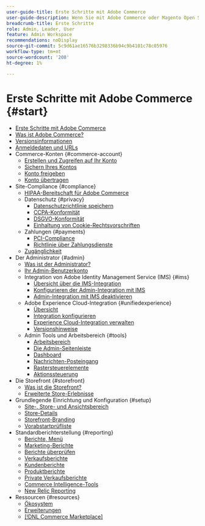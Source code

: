 ```yaml
---
user-guide-title: Erste Schritte mit Adobe Commerce
user-guide-description: Wenn Sie mit Adobe Commerce oder Magento Open Source noch nicht vertraut sind, sollten Sie die Ressourcen der [!DNL Commerce] Ökosystem, folgen Sie der Journey, um Ihren Speicher zu erkunden und sich über die wichtigsten Funktionen zu informieren.
breadcrumb-title: Erste Schritte
role: Admin, Leader, User
feature: Admin Workspace
recommendations: noDisplay
source-git-commit: 5c9d61ae16576b3298336b94c9b4101c78c05976
workflow-type: tm+mt
source-wordcount: '208'
ht-degree: 1%

---
```



# Erste Schritte mit Adobe Commerce {#start}

+ [Erste Schritte mit Adobe Commerce](guide-overview.md)
+ [Was ist Adobe Commerce?](about.md)
+ [Versionsinformationen](about-this-release.md)
+ [Anmeldedaten und URLs](login-urls.md)
+ Commerce-Konten {#commerce-account}
   + [Erstellen und Zugreifen auf Ihr Konto](commerce-account-create.md)
   + [Sichern Ihres Kontos](commerce-account-secure.md)
   + [Konto freigeben](commerce-account-share.md)
   + [Konto übertragen](commerce-account-transfer.md)
+ Site-Compliance {#compliance}
   + [HIPAA-Bereitschaft für Adobe Commerce](hipaa-ready-service.md)
   + Datenschutz {#privacy}
      + [Datenschutzrichtlinie speichern](privacy-policy.md)
      + [CCPA-Konformität](compliance-ccpa.md)
      + [DSGVO-Konformität](compliance-gdpr.md)
      + [Einhaltung von Cookie-Rechtsvorschriften](compliance-cookie-law.md)
   + Zahlungen {#payments}
      + [PCI-Compliance](compliance-pci.md)
      + [Richtlinie über Zahlungsdienste](compliance-payment-services-directive.md)
   + [Zugänglichkeit](navigation-accessibility.md)
+ Der Administrator {#admin}
   + [Was ist der Administrator?](admin.md)
   + [Ihr Admin-Benutzerkonto](admin-signin.md)
   + Integration von Adobe Identity Management Service (IMS) {#ims}
      + [Übersicht über die IMS-Integration](adobe-ims-integration-overview.md)
      + [Konfigurieren der Admin-Integration mit IMS](adobe-ims-config.md)
      + [Admin-Integration mit IMS deaktivieren](adobe-ims-disable.md)
   + Adobe Experience Cloud-Integration {#unifiedexperience}
      + [Übersicht](admin-unified-experience-integration-overview.md)
      + [Integration konfigurieren](admin-unified-experience-integration-configure.md)
      + [Experience Cloud-Integration verwalten](admin-unified-experience-integration-manage.md)
      + [Versionshinweise](admin-unified-experience-release-notes.md)
   + Admin Tools und Arbeitsbereich {#tools}
      + [Arbeitsbereich](admin-workspace.md)
      + [Die Admin-Seitenleiste](admin-menu.md)
      + [Dashboard](admin-dashboard.md)
      + [Nachrichten-Posteingang](admin-message-inbox.md)
      + [Rastersteuerelemente](admin-grid-controls.md)
      + [Aktionssteuerung](admin-actions-control.md)
+ Die Storefront {#storefront}
   + [Was ist die Storefront?](storefront.md)
   + [Erweiterte Store-Erlebnisse](enhanced-experiences.md)
+ Grundlegende Einrichtung und Konfiguration {#setup}
   + [Site-, Store- und Ansichtsbereich](websites-stores-views.md)
   + [Store-Details](store-details.md)
   + [Storefront-Branding](storefront-branding.md)
   + [Vorabstartprüfliste](prelaunch-checklist.md)
+ Standardberichterstellung  {#reporting}
   + [Berichte, Menü](reports-menu.md)
   + [Marketing-Berichte](marketing-reports.md)
   + [Berichte überprüfen](review-reports.md)
   + [Verkaufsberichte](sales-reports.md)
   + [Kundenberichte](customer-reports.md)
   + [Produktberichte](product-reports.md)
   + [Private Verkaufsberichte](private-sales-reports.md)
   + [Commerce Intelligence-Tools](business-intelligence.md)
   + [New Relic Reporting](new-relic-reporting.md)
+ Ressourcen {#resources}
   + [Ökosystem](resources.md)
   + [Erweiterungen](extensions.md)
   + [[!DNL Commerce Marketplace]](commerce-marketplace.md)
